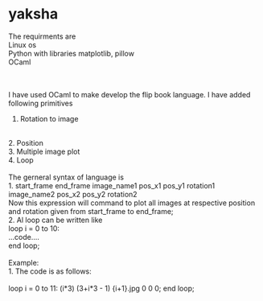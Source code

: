 # yaksha
The requirments are
<br /> Linux os
<br /> Python with libraries matplotlib, pillow
<br /> OCaml

<br /><br />
I have used OCaml to make develop the flip book language. I have added following primitives
<br />
1. Rotation to image
<br />
2. Position
<br />
3. Multiple image plot
<br />
4. Loop
<br />
<br />
The gerneral syntax of language is
<br />
1. start_frame end_frame image_name1 pos_x1 pos_y1 rotation1 image_name2 pos_x2 pos_y2 rotation2
<br />
Now this expression will command to plot all images at respective position and rotation given from start_frame to end_frame;
<br />
2. Al loop can be written like
<br />
loop i = 0 to 10:
<br />
...code....
<br />
end loop;
<br />
<br />
Example:
<br />
1. The code is as follows:
<br /><br />
loop i = 0 to 11:
(i*3) (3+i*3 - 1) {i+1}.jpg 0 0 0;
end loop;
